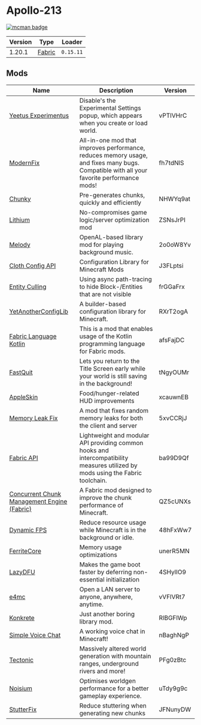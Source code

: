 # Apollo-213

[![mcman badge](https://img.shields.io/badge/uses-mcman-purple?logo=github)](https://github.com/ParadigmMC/mcman)

<!-- run 'mcman md' to update! -->

<!--start:mcman-server-->
| Version | Type                            | Loader    |
| ------- | ------------------------------- | --------- |
| 1.20.1  | [Fabric](https://fabricmc.net/) | `0.15.11` |
<!--end:mcman-server-->

## Mods

<!--start:mcman-addons-->
| Name                                                                                | Description                                                                                                                              | Version  |
| ----------------------------------------------------------------------------------- | ---------------------------------------------------------------------------------------------------------------------------------------- | -------- |
| [Yeetus Experimentus](https://modrinth.com/mod/yeetus-experimentus)                 | Disable's the Experimental Settings popup, which appears when you create or load world.                                                  | vPTIVHrC |
| [ModernFix](https://modrinth.com/mod/modernfix)                                     | All-in-one mod that improves performance, reduces memory usage, and fixes many bugs. Compatible with all your favorite performance mods! | fh7tdNlS |
| [Chunky](https://modrinth.com/mod/chunky)                                           | Pre-generates chunks, quickly and efficiently                                                                                            | NHWYq9at |
| [Lithium](https://modrinth.com/mod/lithium)                                         | No-compromises game logic/server optimization mod                                                                                        | ZSNsJrPI |
| [Melody](https://modrinth.com/mod/melody)                                           | OpenAL-based library mod for playing background music.                                                                                   | 2o0oW8Yv |
| [Cloth Config API](https://modrinth.com/mod/cloth-config)                           | Configuration Library for Minecraft Mods                                                                                                 | J3FLptsi |
| [Entity Culling](https://modrinth.com/mod/entityculling)                            | Using async path-tracing to hide Block-/Entities that are not visible                                                                    | frGGaFrx |
| [YetAnotherConfigLib](https://modrinth.com/mod/yacl)                                | A builder-based configuration library for Minecraft.                                                                                     | RXrT2ogA |
| [Fabric Language Kotlin](https://modrinth.com/mod/fabric-language-kotlin)           | This is a mod that enables usage of the Kotlin programming language for Fabric mods.                                                     | afsFajDC |
| [FastQuit](https://modrinth.com/mod/fastquit)                                       | Lets you return to the Title Screen early while your world is still saving in the background!                                            | tNgyOUMr |
| [AppleSkin](https://modrinth.com/mod/appleskin)                                     | Food/hunger-related HUD improvements                                                                                                     | xcauwnEB |
| [Memory Leak Fix](https://modrinth.com/mod/memoryleakfix)                           | A mod that fixes random memory leaks for both the client and server                                                                      | 5xvCCRjJ |
| [Fabric API](https://modrinth.com/mod/fabric-api)                                   | Lightweight and modular API providing common hooks and intercompatibility measures utilized by mods using the Fabric toolchain.          | ba99D9Qf |
| [Concurrent Chunk Management Engine (Fabric)](https://modrinth.com/mod/c2me-fabric) | A Fabric mod designed to improve the chunk performance of Minecraft.                                                                     | QZ5cUNXs |
| [Dynamic FPS](https://modrinth.com/mod/dynamic-fps)                                 | Reduce resource usage while Minecraft is in the background or idle.                                                                      | 48hFxWw7 |
| [FerriteCore](https://modrinth.com/mod/ferrite-core)                                | Memory usage optimizations                                                                                                               | unerR5MN |
| [LazyDFU](https://modrinth.com/mod/lazydfu)                                         | Makes the game boot faster by deferring non-essential initialization                                                                     | 4SHylIO9 |
| [e4mc](https://modrinth.com/mod/e4mc)                                               | Open a LAN server to anyone, anywhere, anytime.                                                                                          | vVFlVRt7 |
| [Konkrete](https://modrinth.com/mod/konkrete)                                       | Just another boring library mod.                                                                                                         | RlBGFlWp |
| [Simple Voice Chat](https://modrinth.com/mod/simple-voice-chat)                     | A working voice chat in Minecraft!                                                                                                       | nBaghNgP |
| [Tectonic](https://modrinth.com/mod/tectonic)                                       | Massively altered world generation with mountain ranges, underground rivers and more!                                                    | PFg0zBtc |
| [Noisium](https://modrinth.com/mod/noisium)                                         | Optimises worldgen performance for a better gameplay experience.                                                                         | uTdy9g9c |
| [StutterFix](https://modrinth.com/mod/stutterfix)                                   | Reduce stuttering when generating new chunks                                                                                             | JFNunyDW |
<!--end:mcman-addons-->
